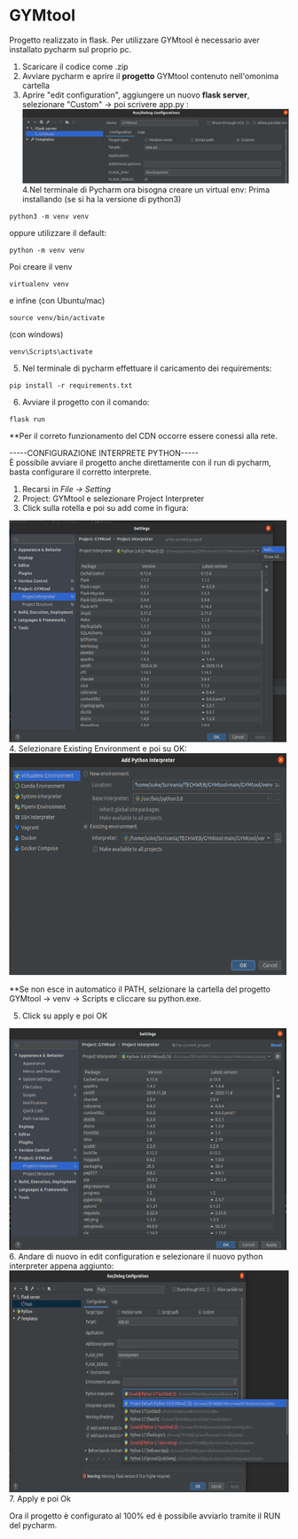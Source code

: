 # GYMtool
Progetto realizzato in flask.
Per utilizzare GYMtool è necessario aver installato pycharm sul proprio pc.
1. Scaricare il codice come .zip 
2. Avviare pycharm e aprire il **progetto** GYMtool contenuto nell'omonima cartella
3. Aprire "edit configuration", aggiungere un nuovo **flask server**, selezionare "Custom" -> poi scrivere app.py :
![alt text](https://github.com/sergiosolmonte/GYMtool/blob/main/custom.png?raw=true)
4.Nel terminale di Pycharm ora bisogna creare un virtual env:
Prima installando (se si ha la versione di python3)
```
python3 -m venv venv
```
oppure utilizzare il default:
```
python -m venv venv
```
Poi creare il venv
```
virtualenv venv
```
e infine 
(con Ubuntu/mac)
```
source venv/bin/activate
```
(con windows)
```
venv\Scripts\activate
```
5. Nel terminale di pycharm effettuare il caricamento dei requirements:
```
pip install -r requirements.txt
```
6. Avviare il progetto con il comando:
```
flask run
```

**Per il correto funzionamento del CDN occorre essere conessi alla rete.


-----CONFIGURAZIONE INTERPRETE PYTHON----- <br>
È possibile avviare il progetto anche direttamente con il run di pycharm, basta configurare il corretto interprete.
1. Recarsi in *File -> Setting* 
2. Project: GYMtool e selezionare Project Interpreter
3. Click sulla rotella e poi su add come in figura: 
<img src="https://github.com/sergiosolmonte/GYMtool/blob/main/add.png?raw=true" width="500" height="400"/>
4. Selezionare Existing Environment e poi su OK:
<img src="https://github.com/sergiosolmonte/GYMtool/blob/main/existing.png?raw=true" width="500" height="400"/>

**Se non esce in automatico il PATH, selzionare la cartella del progetto GYMtool -> venv -> Scripts e cliccare su python.exe.


5. Click su apply e poi OK
<img src="https://github.com/sergiosolmonte/GYMtool/blob/main/apply.png?raw=true" width="500" height="400"/>
6. Andare di nuovo in edit configuration e selezionare il nuovo python interpreter appena aggiunto:
<img src="https://github.com/sergiosolmonte/GYMtool/blob/main/new_interpreter.png?raw=true" width="600" height="400"/>
7. Apply e poi Ok

Ora il progetto è configurato al 100% ed è possibile avviarlo tramite il RUN del pycharm.
